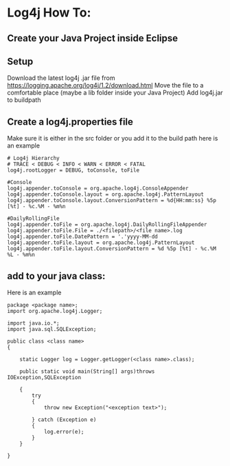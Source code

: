 
# Log4j How To:

## Create your Java Project inside Eclipse

## Setup

Download the latest log4j .jar file from https://logging.apache.org/log4j/1.2/download.html
Move the file to a comfortable place (maybe a lib folder inside your Java Project)
Add log4j.jar to buildpath

## Create a log4j.properties file

Make sure it is either in the src folder or you add it to the build path
here is an example
    
    # Log4j Hierarchy
    # TRACE < DEBUG < INFO < WARN < ERROR < FATAL
    log4j.rootLogger = DEBUG, toConsole, toFile

    #Console
    log4j.appender.toConsole = org.apache.log4j.ConsoleAppender
    log4j.appender.toConsole.layout = org.apache.log4j.PatternLayout
    log4j.appender.toConsole.layout.ConversionPattern = %d{HH:mm:ss} %5p [%t] - %c.%M - %m%n

    #DailyRollingFile
    log4j.appender.toFile = org.apache.log4j.DailyRollingFileAppender
    log4j.appender.toFile.File = ./<filepath>/<file name>.log
    log4j.appender.toFile.DatePattern = '.'yyyy-MM-dd
    log4j.appender.toFile.layout = org.apache.log4j.PatternLayout
    log4j.appender.toFile.layout.ConversionPattern = %d %5p [%t] - %c.%M %L - %m%n
    
## add to your java class:

Here is an example

    package <package name>;
    import org.apache.log4j.Logger;

    import java.io.*;
    import java.sql.SQLException;

    public class <class name>
    {

        static Logger log = Logger.getLogger(<class name>.class);

        public static void main(String[] args)throws IOException,SQLException

        {
            try 
            {
                throw new Exception("<exception text>");
                
            } catch (Exception e) 
            {
                log.error(e);
            }
        }

    }
